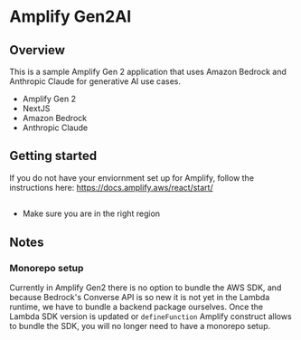 # Amplify Gen2AI

## Overview

This is a sample Amplify Gen 2 application that uses Amazon Bedrock and Anthropic Claude for generative AI use cases.

- Amplify Gen 2
- NextJS
- Amazon Bedrock
- Anthropic Claude

## Getting started

If you do not have your enviornment set up for Amplify, follow the instructions here: https://docs.amplify.aws/react/start/

##

- Make sure you are in the right region

## Notes

### Monorepo setup

Currently in Amplify Gen2 there is no option to bundle the AWS SDK, and because Bedrock's Converse API is so new it is not yet in the Lambda runtime, we have to bundle a backend package ourselves. Once the Lambda SDK version is updated or `defineFunction` Amplify construct allows to bundle the SDK, you will no longer need to have a monorepo setup.
